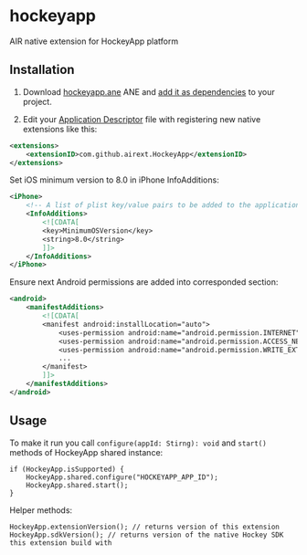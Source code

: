 # hockeyapp
AIR native extension for HockeyApp platform

## Installation 

1. Download [hockeyapp.ane](https://github.com/airext/hockeyapp/releases) ANE and [add it as dependencies](http://bit.ly/2xTSJry) to your project. 

2. Edit your [Application Descriptor](http://help.adobe.com/en_US/air/build/WS5b3ccc516d4fbf351e63e3d118666ade46-7ff1.html) file with registering new native extensions like this:
```xml
<extensions>
    <extensionID>com.github.airext.HockeyApp</extensionID>
</extensions>
```
Set iOS minimum version to 8.0 in iPhone InfoAdditions:
```xml
<iPhone>
    <!-- A list of plist key/value pairs to be added to the application Info.plist -->
    <InfoAdditions>
        <![CDATA[
        <key>MinimumOSVersion</key>
        <string>8.0</string>
        ]]>
    </InfoAdditions>
</iPhone>
```

Ensure next Android permissions are added into corresponded section:
```xml
<android>
    <manifestAdditions>
        <![CDATA[
        <manifest android:installLocation="auto">
            <uses-permission android:name="android.permission.INTERNET"/>
            <uses-permission android:name="android.permission.ACCESS_NETWORK_STATE"/>
            <uses-permission android:name="android.permission.WRITE_EXTERNAL_STORAGE"/>
            ...
        </manifest>
        ]]>
    </manifestAdditions>
</android>
```

## Usage

To make it run you call `configure(appId: Stirng): void` and `start()` methods of HockeyApp shared instance:

```as3
if (HockeyApp.isSupported) {
    HockeyApp.shared.configure("HOCKEYAPP_APP_ID");
    HockeyApp.shared.start();
}
```

Helper methods:

```as3
HockeyApp.extensionVersion(); // returns version of this extension
HockeyApp.sdkVersion(); // returns version of the native Hockey SDK this extension build with
```
